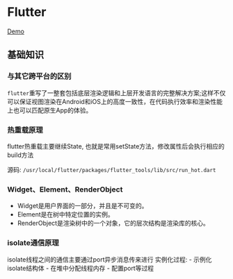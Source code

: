 # Flutter

[Demo](https://github.com/BinaryParadise/FlutterDemo)

## 基础知识

### 与其它跨平台的区别

`flutter`重写了一整套包括底层渲染逻辑和上层开发语言的完整解决方案;这样不仅可以保证视图渲染在Android和iOS上的高度一致性，在代码执行效率和渲染性能上也可以匹配原生App的体验。

### 热重载原理

flutter热重载主要继续State, 也就是常用setState方法，修改属性后会执行相应的build方法

源码: `/usr/local/flutter/packages/flutter_tools/lib/src/run_hot.dart`

### Widget、Element、RenderObject

- Widget是用户界面的一部分，并且是不可变的。
- Element是在树中特定位置的实例。
- RenderObject是渲染树中的一个对象，它的层次结构是渲染库的核心。

### isolate通信原理

isolate线程之间的通信主要通过port异步消息传来进行
实例化过程: 
    - 示例化isolate结构体
    - 在堆中分配线程内存
    - 配置port等过程